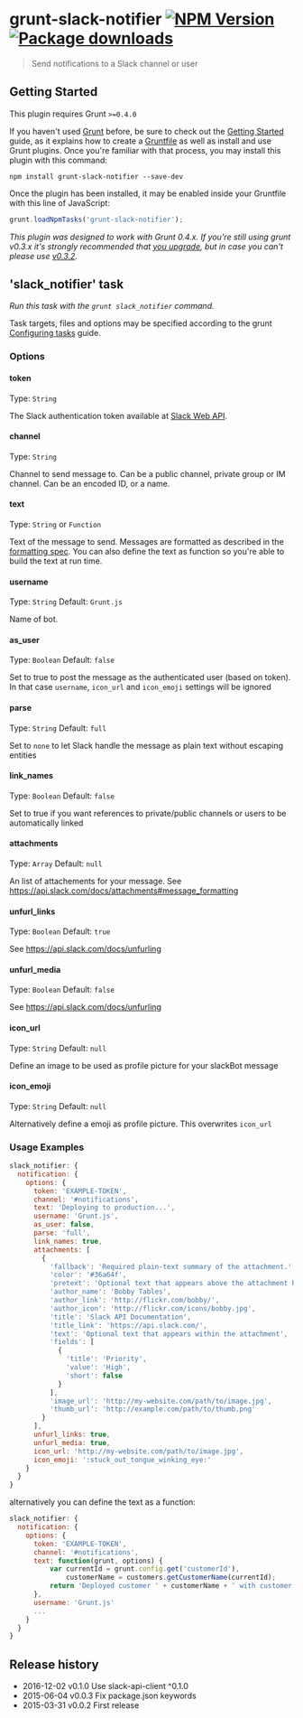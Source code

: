 # grunt-slack-notifier [![NPM Version](https://badge.fury.io/js/grunt-slack-notifier.svg)](https://npmjs.org/package/grunt-slack-notifier) [![Package downloads](http://img.shields.io/npm/dm/grunt-slack-notifier.svg)](https://npmjs.org/package/grunt-slack-notifier)

> Send notifications to a Slack channel or user


## Getting Started
This plugin requires Grunt `>=0.4.0`

If you haven't used [Grunt](http://gruntjs.com/) before, be sure to check out the [Getting Started](http://gruntjs.com/getting-started) guide, as it explains how to create a [Gruntfile](http://gruntjs.com/sample-gruntfile) as well as install and use Grunt plugins. Once you're familiar with that process, you may install this plugin with this command:


```shell
npm install grunt-slack-notifier --save-dev
```


Once the plugin has been installed, it may be enabled inside your Gruntfile with this line of JavaScript:


```js
grunt.loadNpmTasks('grunt-slack-notifier');
```


*This plugin was designed to work with Grunt 0.4.x. If you're still using grunt v0.3.x it's strongly recommended that [you upgrade](http://gruntjs.com/upgrading-from-0.3-to-0.4), but in case you can't please use [v0.3.2](https://github.com/gruntjs/grunt-contrib-copy/tree/grunt-0.3-stable).*


## 'slack_notifier' task
_Run this task with the `grunt slack_notifier` command._

Task targets, files and options may be specified according to the grunt [Configuring tasks](http://gruntjs.com/configuring-tasks) guide.


### Options


#### token
Type: `String`

The Slack authentication token available at [Slack Web API](https://api.slack.com/web).


#### channel
Type: `String`

Channel to send message to. Can be a public channel, private group or IM channel. Can be an encoded ID, or a name.


#### text
Type: `String` or `Function`

Text of the message to send. Messages are formatted as described in the [formatting spec](https://api.slack.com/docs/formatting).
You can also define the text as function so you're able to build the text at run time.


#### username
Type: `String`
Default: `Grunt.js`

Name of bot.

#### as_user
Type: `Boolean`
Default: `false`

Set to true to post the message as the authenticated user (based on token). In that case `username`, `icon_url` and `icon_emoji` settings will be ignored

#### parse
Type: `String`
Default: `full`

Set to `none` to let Slack handle the message as plain text without escaping entities

#### link_names
Type: `Boolean`
Default: `false`

Set to true if you want references to private/public channels or users to be automatically linked

#### attachments
Type: `Array`
Default: `null`

An list of attachements for your message. See https://api.slack.com/docs/attachments#message_formatting

#### unfurl_links
Type: `Boolean`
Default: `true`

See https://api.slack.com/docs/unfurling

#### unfurl_media
Type: `Boolean`
Default: `false`

See https://api.slack.com/docs/unfurling

#### icon_url
Type: `String`
Default: `null`

Define an image to be used as profile picture for your slackBot message

#### icon_emoji
Type: `String`
Default: `null`

Alternatively define a emoji as profile picture. This overwrites `icon_url`


### Usage Examples

```js
slack_notifier: {
  notification: {
    options: {
      token: 'EXAMPLE-TOKEN',
      channel: '#notifications',
      text: 'Deploying to production...',
      username: 'Grunt.js',
      as_user: false,
      parse: 'full',
      link_names: true,
      attachments: [
        {
          'fallback': 'Required plain-text summary of the attachment.',
          'color': '#36a64f',
          'pretext': 'Optional text that appears above the attachment block',
          'author_name': 'Bobby Tables',
          'author_link': 'http://flickr.com/bobby/',
          'author_icon': 'http://flickr.com/icons/bobby.jpg',
          'title': 'Slack API Documentation',
          'title_link': 'https://api.slack.com/',
          'text': 'Optional text that appears within the attachment',
          'fields': [
            {
              'title': 'Priority',
              'value': 'High',
              'short': false
            }
          ],
          'image_url': 'http://my-website.com/path/to/image.jpg',
          'thumb_url': 'http://example.com/path/to/thumb.png'
        }
      ],
      unfurl_links: true,
      unfurl_media: true,
      icon_url: 'http://my-website.com/path/to/image.jpg',
      icon_emoji: ':stuck_out_tongue_winking_eye:'
    }
  }
}
```

alternatively you can define the text as a function:

```js
slack_notifier: {
  notification: {
    options: {
      token: 'EXAMPLE-TOKEN',
      channel: '#notifications',
      text: function(grunt, options) {
          var currentId = grunt.config.get('customerId'),
              customerName = customers.getCustomerName(currentId);
          return 'Deployed customer ' + customerName + ' with customer ID ' + currentId;
      },
      username: 'Grunt.js'
      ...
    }
  }
}
```

## Release history

 * 2016-12-02 v0.1.0  Use slack-api-client ^0.1.0
 * 2015-06-04 v0.0.3  Fix package.json keywords
 * 2015-03-31 v0.0.2  First release

